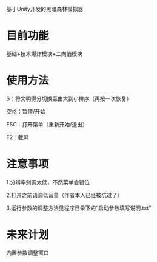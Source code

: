 基于Unity开发的黑暗森林模拟器

# 目前功能

基础+技术爆炸模块+二向箔模块

# 使用方法

S：将文明得分切换至由大到小排序（再按一次恢复）

空格：暂停/开始

ESC：打开菜单（重新开始/退出）

F2：截屏

# 注意事项

1.分辨率别调太低，不然菜单会错位

2.打开之前请调低音量（作者本人已经被坑过了）

3.运行参数的调整方法见程序目录下的“启动参数填写说明.txt”

# 未来计划

内置参数调整窗口
